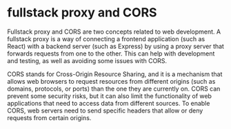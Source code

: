 # fullstack proxy and CORS

Fullstack proxy and CORS are two concepts related to web development. A fullstack proxy is a way of connecting a frontend application (such as React) with a backend server (such as Express) by using a proxy server that forwards requests from one to the other. This can help with development and testing, as well as avoiding some issues with CORS. 

CORS stands for Cross-Origin Resource Sharing, and it is a mechanism that allows web browsers to request resources from different origins (such as domains, protocols, or ports) than the one they are currently on. CORS can prevent some security risks, but it can also limit the functionality of web applications that need to access data from different sources. To enable CORS, web servers need to send specific headers that allow or deny requests from certain origins.
